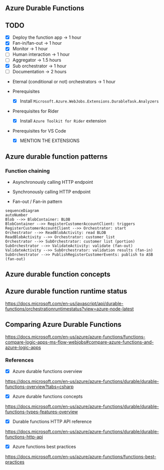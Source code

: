 ## Azure Durable Functions

## TODO

- [x] Deploy the function app -> 1 hour
- [x] Fan-in/fan-out -> 1 hour
- [x] Monitor -> 1 hour  
- [ ] Human interaction -> 1 hour
- [ ] Aggregator -> 1.5 hours
- [x] Sub orchestrator -> 1 hour
- [ ] Documentation -> 2 hours
- Eternal (conditional or not) orchestrators -> 1 hour



- Prerequisites
  - [x] Install `Microsoft.Azure.WebJobs.Extensions.DurableTask.Analyzers`
  

- Prerequisites for Rider  
  - [x] Install `Azure Toolkit for Rider` extension


- Prerequisites for VS Code
  - [x] MENTION THE EXTENSIONS

## Azure durable function patterns

### Function chaining
* Asynchronously calling HTTP endpoint

* Synchronously calling HTTP endpoint

* Fan-out / Fan-in pattern

```mermaid
sequenceDiagram
autoNumber
Blob -->> BlobContainer: BLOB
BlobContainer -->> RegisterCustomerAccountClient: triggers
RegisterCustomerAccountClient -->> Orchestrator: start
Orchestrator -->> ReadBlobActivity: read BLOB
ReadBlobActivity -->> Orchestrator: customer list
Orchestrator -->> SubOrchestrator: customer list (portion)
SubOrchestrator -->> ValidateActivity: validate (fan-out)
ValidateActivity -->> SubOrchestrator: validation results (fan-in)
SubOrchestrator -->> PublishRegisterCustomerEvents: publish to ASB (fan-out)
```


## Azure durable function concepts

## Azure durable function runtime status

https://docs.microsoft.com/en-us/javascript/api/durable-functions/orchestrationruntimestatus?view=azure-node-latest


## Comparing Azure Durable Functions

https://docs.microsoft.com/en-us/azure/azure-functions/functions-compare-logic-apps-ms-flow-webjobs#compare-azure-functions-and-azure-logic-apps


  
### References
- [x] Azure durable functions overview
  
https://docs.microsoft.com/en-us/azure/azure-functions/durable/durable-functions-overview?tabs=csharp

- [x] Azure durable functions concepts

https://docs.microsoft.com/en-us/azure/azure-functions/durable/durable-functions-types-features-overview


- [x] Durable functions HTTP API reference

https://docs.microsoft.com/en-us/azure/azure-functions/durable/durable-functions-http-api

- [x] Azure functions best practices

https://docs.microsoft.com/en-us/azure/azure-functions/functions-best-practices


  